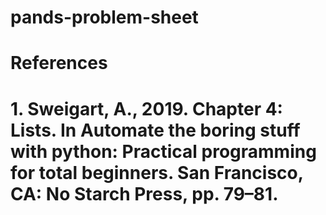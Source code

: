 # pands-problem-sheet



# References


# 1. Sweigart, A., 2019. Chapter 4: Lists. In Automate the boring stuff with python: Practical programming for total beginners. San Francisco, CA: No Starch Press, pp. 79–81.
